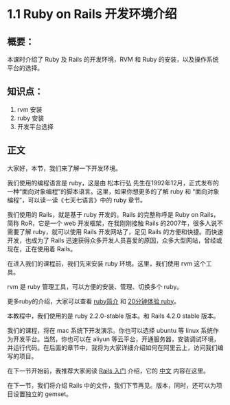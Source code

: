 # 1.1 Ruby on Rails 开发环境介绍

## 概要：

本课时介绍了 Ruby 及 Rails 的开发环境，RVM 和 Ruby 的安装，以及操作系统平台的选择。

## 知识点：

1. rvm 安装
2. ruby 安装
3. 开发平台选择

## 正文

大家好，本节，我们来了解一下开发环境。

我们使用的编程语言是 ruby，这是由 松本行弘 先生在1992年12月，正式发布的一种“面向对象编程”的脚本语言。这里，如果你想更多的了解 ruby 和 “面向对象编程”，可以读一读《七天七语言》中的 ruby 章节。

我们使用的 Rails，就是基于 ruby 开发的。Rails 的完整称呼是 Ruby on Rails，简称 RoR，它是一个 web 开发框架，在我刚刚接触 Rails 的2007年，很多人说不需要了解 ruby，就可以使用 Rails 开发网站了，足见 Rails 的方便和快捷。而快速开发，也成为了 Rails 迅速获得众多开发人员喜爱的原因，众多大型网站，曾经或现在，正在使用着 Rails。

在进入我们的课程前，我们先来安装 ruby 环境。这里，我们使用 rvm 这个工具。

rvm 是 ruby 管理工具，可以方便的安装、管理、切换多个 ruby。

更多ruby的介绍，大家可以查看 [ruby简介](https://www.ruby-lang.org/zh_cn/about/) 和 [20分钟体验 ruby](https://www.ruby-lang.org/zh_cn/documentation/quickstart/)。

本教程中，我们使用的是 ruby 2.2.0-stable 版本。和 Rails 4.2.0 stable 版本。

我们的课程，将在 mac 系统下开发演示。你也可以选择 ubuntu 等 linux 系统作为开发平台。当然，你也可以在 aliyun 等云平台，开通服务器，安装调试环境，并运行代码。在后面的章节中，我将为大家详细介绍如何在阿里云上，访问我们编写的项目。

在下一节开始前，我推荐大家阅读 [Rails 入门](http://guides.rubyonrails.org/getting_started.html) 介绍，它的 [中文](http://guides.ruby-china.org/getting_started.html) 内容在这里。

在下一节，我们将介绍 Rails 中的文件，我们下节再见。版本，同时，还可以为项目设置独立的 gemset。
